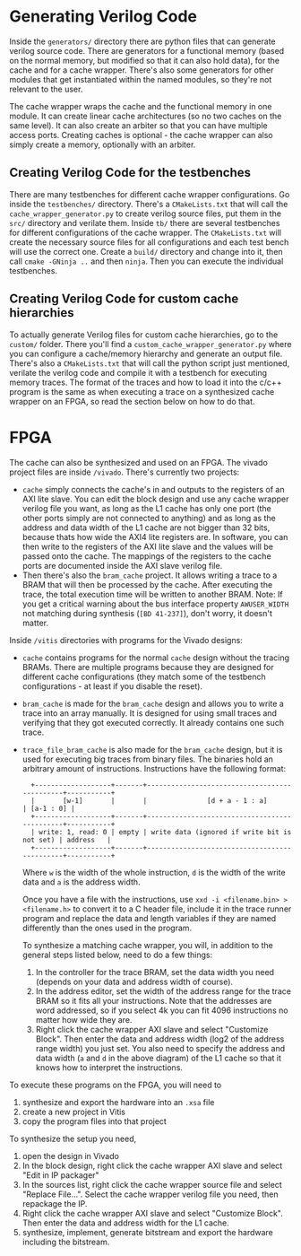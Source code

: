 # Generating Verilog Code

Inside the `generators/` directory there are python files that can generate verilog source code. There are generators for a functional memory (based on the normal memory, but modified so that it can also hold data), for the cache and for a cache wrapper. There's also some generators for other modules that get instantiated within the named modules, so they're not relevant to the user.

The cache wrapper wraps the cache and the functional memory in one module. It can create linear cache architectures (so no two caches on the same level). It can also create an arbiter so that you can have multiple access ports. Creating caches is optional - the cache wrapper can also simply create a memory, optionally with an arbiter.

## Creating Verilog Code for the testbenches

There are many testbenches for different cache wrapper configurations. Go inside the `testbenches/` directory. There's a `CMakeLists.txt` that will call the `cache_wrapper_generator.py` to create verilog source files, put them in the `src/` directory and verilate them. Inside `tb/` there are several testbenches for different configurations of the cache wrapper. The `CMakeLists.txt` will create the necessary source files for all configurations and each test bench will use the correct one. Create a `build/` directory and change into it, then call `cmake -GNinja ..` and then `ninja`. Then you can execute the individual testbenches.

## Creating Verilog Code for custom cache hierarchies

To actually generate Verilog files for custom cache hierarchies, go to the `custom/` folder. There you'll find a `custom_cache_wrapper_generator.py` where you can configure a cache/memory hierarchy and generate an output file. There's also a `CMakeLists.txt` that will call the python script just mentioned, verilate the verilog code and compile it with a testbench for executing memory traces. The format of the traces and how to load it into the c/c++ program is the same as when executing a trace on a synthesized cache wrapper on an FPGA, so read the section below on how to do that.

# FPGA

The cache can also be synthesized and used on an FPGA. The vivado project files are inside `/vivado`. There's currently two projects:

- `cache` simply connects the cache's in and outputs to the registers of an AXI lite slave. You can edit the block design and use any cache wrapper verilog file you want, as long as the L1 cache has only one port (the other ports simply are not connected to anything) and as long as the address and data width of the L1 cache are not bigger than 32 bits, because thats how wide the AXI4 lite registers are. In software, you can then write to the registers of the AXI lite slave and the values will be passed onto the cache. The mappings of the registers to the cache ports are documented inside the AXI slave verilog file.
- Then there's also the `bram_cache` project. It allows writing a trace to a BRAM that will then be processed by the cache. After executing the trace, the total execution time will be written to another BRAM. Note: If you get a critical warning about the bus interface property `AWUSER_WIDTH` not matching during synthesis (`[BD 41-237]`), don't worry, it doesn't matter.


Inside `/vitis` directories with programs for the Vivado designs:
- `cache` contains programs for the normal `cache` design without the tracing BRAMs. There are multiple programs because they are designed for different cache configurations (they match some of the testbench configurations - at least if you disable the reset).
- `bram_cache` is made for the `bram_cache` design and allows you to write a trace into an array manually. It is designed for using small traces and verifying that they got executed correctly. It already contains one such trace.
- `trace_file_bram_cache` is also made for the `bram_cache` design, but it is used for executing big traces from binary files. The binaries hold an arbitrary amount of instructions. Instructions have the following format:

        +-------------------+-------+----------------------------------------------+-----------+
        |       [w-1]       |       |               [d + a - 1 : a]                | [a-1 : 0] |
        +-------------------+-------+----------------------------------------------+-----------+
        | write: 1, read: 0 | empty | write data (ignored if write bit is not set) | address   |
        +-------------------+-------+----------------------------------------------+-----------+
    Where `w` is the width of the whole instruction, `d` is the width of the write data and `a` is the address width.

    Once you have a file with the instructions, use `xxd -i <filename.bin> > <filename.h>` to convert it to a C header file, include it in the trace runner program and replace the data and length variables if they are named differently than the ones used in the program.

    To synthesize a matching cache wrapper, you will, in addition to the general steps listed below, need to do a few things:
    1. In the controller for the trace BRAM, set the data width you need (depends on your data and address width of course).
    2. In the address editor, set the width of the address range for the trace BRAM so it fits all your instructions. Note that the addresses are word addressed, so if you select 4k you can fit 4096 instructions no matter how wide they are.
    3. Right click the cache wrapper AXI slave and select "Customize Block". Then enter the data and address width (log2 of the address range width) you just set. You also need to specify the address and data width (`a` and `d` in the above diagram) of the L1 cache so that it knows how to interpret the instructions.

To execute these programs on the FPGA, you will need to 
1. synthesize and export the hardware into an `.xsa` file
2. create a new project in Vitis
3. copy the program files into that project

To synthesize the setup you need,
1. open the design in Vivado
2. In the block design, right click the cache wrapper AXI slave and select "Edit in IP packager"
3. In the sources list, right click the cache wrapper source file and select "Replace File...". Select the cache wrapper verilog file you need, then repackage the IP.
4. Right click the cache wrapper AXI slave and select "Customize Block". Then enter the data and address width for the L1 cache.
5. synthesize, implement, generate bitstream and export the hardware including the bitstream.